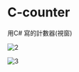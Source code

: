 # C-counter
用C# 寫的計數器(視窗)

![2](https://user-images.githubusercontent.com/38918101/165306662-9e852719-9152-4014-81b1-e4ac70e97504.png)

![3](https://user-images.githubusercontent.com/38918101/165306680-04aac398-9088-478d-9677-256e8bf500d1.png)
